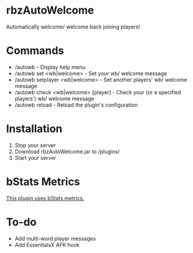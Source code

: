# rbzAutoWelcome

Automatically welcome/ welcome back joining players!

# Commands

* /autowb - Display help menu
* /autowb set <wb|welcome> <message> - Set your wb/ welcome message
* /autowb setplayer <wb|welcome> <player> <message> - Set another players' wb/ welcome message
* /autowb check <wb|welcome> [player] - Check your (or a specified players') wb/ welcome message
* /autowb reload - Reload the plugin's configuration

# Installation

1. Stop your server
2. Download rbzAutoWelcome.jar to /plugins/
3. Start your server

# bStats Metrics

[This plugin uses bStats metrics.](https://bstats.org/plugin/bukkit/rbzAutoWelcome/9814)

# To-do

* Add multi-word player messages
* Add EssentialsX AFK hook